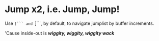 # Jump x2, i.e. Jump, Jump!

Use ``[``` and ``]```, by default, to navigate jumplist by buffer increments.

'Cause inside-out is ***wiggity, wiggity, wiggity wack***
